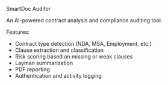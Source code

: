 SmartDoc Auditor

An AI-powered contract analysis and compliance auditing tool.

Features:
- Contract type detection (NDA, MSA, Employment, etc.)
- Clause extraction and classification
- Risk scoring based on missing or weak clauses
- Layman summarization
- PDF reporting
- Authentication and activity logging
